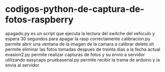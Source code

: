 # codigos-python-de-captura-de-fotos-raspberry
apagado.py es un script que ejecuta la lectura del switche del vehiculo y espera 30 segundos para apagar la rasp correctamente
calibracion.py permite abrir una ventana de la imagen de la camara a calibrar
delete.sh permite eliminar las fotos tomadas despues de treinta dias a la fecha actual
evasion2.py permite realizar capturas de fotos y su envio a servidor utilizando easycaps
pruebaserial.py permite recibir la trama de arduino y la envia al servidor
